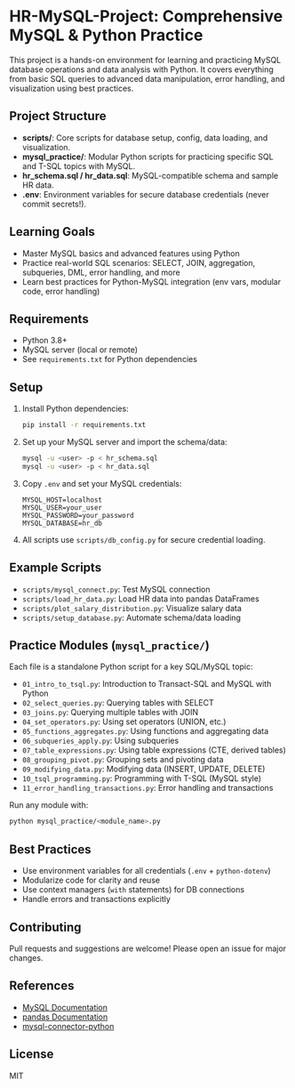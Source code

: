 
# HR-MySQL-Project: Comprehensive MySQL & Python Practice

This project is a hands-on environment for learning and practicing MySQL database operations and data analysis with Python. It covers everything from basic SQL queries to advanced data manipulation, error handling, and visualization using best practices.

## Project Structure

- **scripts/**: Core scripts for database setup, config, data loading, and visualization.
- **mysql_practice/**: Modular Python scripts for practicing specific SQL and T-SQL topics with MySQL.
- **hr_schema.sql / hr_data.sql**: MySQL-compatible schema and sample HR data.
- **.env**: Environment variables for secure database credentials (never commit secrets!).

## Learning Goals

- Master MySQL basics and advanced features using Python
- Practice real-world SQL scenarios: SELECT, JOIN, aggregation, subqueries, DML, error handling, and more
- Learn best practices for Python-MySQL integration (env vars, modular code, error handling)

## Requirements

- Python 3.8+
- MySQL server (local or remote)
- See `requirements.txt` for Python dependencies

## Setup

1. Install Python dependencies:
   ```sh
   pip install -r requirements.txt
   ```
2. Set up your MySQL server and import the schema/data:
   ```sh
   mysql -u <user> -p < hr_schema.sql
   mysql -u <user> -p < hr_data.sql
   ```
3. Copy `.env` and set your MySQL credentials:
   ```env
   MYSQL_HOST=localhost
   MYSQL_USER=your_user
   MYSQL_PASSWORD=your_password
   MYSQL_DATABASE=hr_db
   ```
4. All scripts use `scripts/db_config.py` for secure credential loading.

## Example Scripts

- `scripts/mysql_connect.py`: Test MySQL connection
- `scripts/load_hr_data.py`: Load HR data into pandas DataFrames
- `scripts/plot_salary_distribution.py`: Visualize salary data
- `scripts/setup_database.py`: Automate schema/data loading

## Practice Modules (`mysql_practice/`)

Each file is a standalone Python script for a key SQL/MySQL topic:

- `01_intro_to_tsql.py`: Introduction to Transact-SQL and MySQL with Python
- `02_select_queries.py`: Querying tables with SELECT
- `03_joins.py`: Querying multiple tables with JOIN
- `04_set_operators.py`: Using set operators (UNION, etc.)
- `05_functions_aggregates.py`: Using functions and aggregating data
- `06_subqueries_apply.py`: Using subqueries
- `07_table_expressions.py`: Using table expressions (CTE, derived tables)
- `08_grouping_pivot.py`: Grouping sets and pivoting data
- `09_modifying_data.py`: Modifying data (INSERT, UPDATE, DELETE)
- `10_tsql_programming.py`: Programming with T-SQL (MySQL style)
- `11_error_handling_transactions.py`: Error handling and transactions

Run any module with:
```sh
python mysql_practice/<module_name>.py
```

## Best Practices

- Use environment variables for all credentials (`.env` + `python-dotenv`)
- Modularize code for clarity and reuse
- Use context managers (`with` statements) for DB connections
- Handle errors and transactions explicitly

## Contributing

Pull requests and suggestions are welcome! Please open an issue for major changes.

## References

- [MySQL Documentation](https://dev.mysql.com/doc/)
- [pandas Documentation](https://pandas.pydata.org/docs/)
- [mysql-connector-python](https://pypi.org/project/mysql-connector-python/)

## License

MIT
